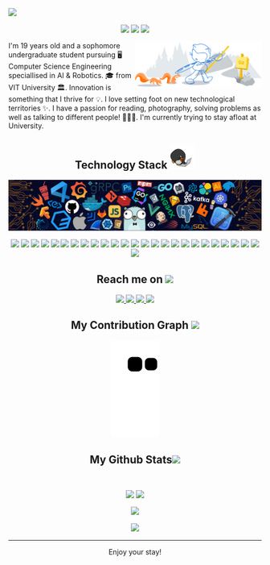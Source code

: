<p align="center">
 
</p align="center">
<a href="https://abdul-aziz.tech/"><img src="https://github.com/4bdul4ziz/4bdul4ziz/blob/main/images/AbdulAziz.png" /></a>

<p align="center">
 
 <img src="https://badges.pufler.dev/visits/4bdul4ziz/4bdul4ziz"/> 
 <img src="https://badges.pufler.dev/repos/4bdul4ziz"/>
 <img src="https://badges.pufler.dev/commits/yearly/4bdul4ziz" />

</p>

<p align="center">

<img width="50%" align="right" alt="Github Image" src="https://github.com/4bdul4ziz/4bdul4ziz/blob/main/images/cat.svg"/>

  I'm 19 years old and a sophomore undergraduate student pursuing 🖥 Computer Science Engineering speciallised in AI & Robotics. 🎓 from VIT University 🏛. Innovation is something that I thrive for 💡. I love setting foot on new technological territories ✨. I have a passion for reading, photography, solving problems as well as talking to different people! 👨🏻‍💻. I'm currently trying to stay afloat at University.

</p>  

<h2 align="center">Technology Stack <img src="https://github.com/4bdul4ziz/4bdul4ziz/blob/main/images/laptop.gif" width="50"></h2>
<img src="https://github.com/4bdul4ziz/4bdul4ziz/blob/main/images/header_.png" />

<p align="center">
 <img src="https://img.shields.io/badge/-Python-yellow?style=flat-square-dark&logo=python"/>
<img src="https://img.shields.io/badge/C-00599C?style=flat-square-dark&logo=c&logoColor=white"/>
<img src="https://img.shields.io/badge/-C++-00599C?style=flat-square-dark&logo=c"/>
<img src="https://img.shields.io/badge/-R-blue?style=flat-square-dark&logo=r"/>
<img src="https://img.shields.io/badge/-GoLang-lightblue?style=flat-square-dark&logo=go"/>
<img src="https://img.shields.io/badge/-Swift-darkred?style=flat-square-dark&logo=swift"/>
<img src="https://img.shields.io/badge/-HTML5-E34F26?style=flat-square-dark&logo=html5&logoColor=white"/>
<img src="https://img.shields.io/badge/-PHP-purple?style=flat-square-dark&logo=php"/>
<img src="https://img.shields.io/badge/-CSS3-1572B6?style=flat-square-dark&logo=css3"/>
<img src="https://img.shields.io/badge/-Sass-pink?style=flat-square-dark&logo=sass"/>
<img src="https://img.shields.io/badge/-Bootstrap-563D7C?style=flat-square-dark&logo=bootstrap"/>
<img src="https://img.shields.io/badge/-Heroku-430098?style=flat-square-dark&logo=heroku"/>
<img src="https://img.shields.io/badge/-Discord.py-black?style=flat-square-dark&logo=discord"/>
<img src="https://img.shields.io/badge/-JavaScript-yellow?style=flat-square-dark&logo=javascript"/>
<img src="https://img.shields.io/badge/-GoogleCloud-white?style=flat-square-dark&logo=GoogleCloud"/>
<img src="https://img.shields.io/badge/-Azure-blue?style=flat-square-dark&logo=microsoftazure"/>
<img src="https://img.shields.io/badge/-Node.js-darkgreen?style=flat-square-dark&logo=Node.js"/>
<img src="https://img.shields.io/badge/-MongoDB-lightgreen?style=flat-square-dark&logo=mongodb"/>
<img src="https://img.shields.io/badge/-Django-darkgreen?style=flat-square-dark&logo=django"/>
<img src="https://img.shields.io/badge/-MySQL-lightblue?style=flat-square-dark&logo=mysql"/>
<img src="https://img.shields.io/badge/-OracleSQL-red?style=flat-square-dark&logo=oracle"/>
<img src="https://img.shields.io/badge/-MarkDown-black?style=flat-square-dark&logo=markdown"/>
<img src="https://img.shields.io/badge/-Arduino-turquoise?style=flat-square-dark&logo=arduino"/>
<img src="https://img.shields.io/badge/-Git-black?style=flat-square-dark&logo=git"/>
<img src="https://img.shields.io/badge/-GitHub-black?style=flat-square-dark&logo=github"/>
<img src="https://img.shields.io/badge/-VSCode-blue?style=flat-square-dark&logo=visualstudiocode"/>
</p>

<h2 align="center">Reach me on <img src="https://media0.giphy.com/media/jqNPzdTTxQfOgOqpO4/source.gif" width="50"></h2>

<p align="center">
  
<a href="https://discord.com/channels/@me/729424807296499822">
 <img src="https://img.shields.io/badge/-Unicorn✨-5865F2?style=flat-square-dark&logo=discord&logoColor=white&link=hhttps://discord.com/channels/@me/729424807296499822"/>
</a>
<a href="mailto: bb.abdulaziz@gmail.com">
 <img src="https://img.shields.io/badge/-4bdul4ziz-c14438?style=flat-square-dark&logo=Gmail&logoColor=white&link=mailto:bb.abdulaziz@gmail.com"/>
</a>
<a href="https://www.linkedin.com/in/abdul-aziz-a-b-7612661b3/">
 <img src="https://img.shields.io/badge/-AbdulAziz-blue?style=flat-square-dark&logo=Linkedin&logoColor=white&link=https://www.linkedin.com/in/abdul-aziz-a-b-7612661b3/"/>
</a>
 <a href="https://twitter.com/AerialUni">
 <img src="https://img.shields.io/badge/-AerialUni-blue?style=flat-square-dark&logo=twitter&logoColor=white&link=https://twitter.com/ritikhere307"/>
</a>
</p>


<h2 align="center">
  My Contribution Graph <img src="https://media.giphy.com/media/xUA7aZeLE2e0P7Znz2/giphy.gif" width="50">
</h2>
<p align="center">
  <img src="https://github.com/4bdul4ziz/4bdul4ziz/raw/output/github-contribution-grid-snake.svg" alt="snake"></center>
</p>

<h2 align="center">
  My Github Stats<img src="https://media.giphy.com/media/VgCDAzcKvsR6OM0uWg/giphy.gif" width="50">
</h2>
 
<br>

<p align = "center">
  <img  src = "https://github-readme-stats.vercel.app/api?username=4bdul4ziz&show_icons=true&theme=radical&line_height=27">
  <img src = "https://github-readme-stats.vercel.app/api/top-langs/?username=4bdul4ziz&hide=shaderlab,kotlin,hlsl&theme=radical">
</p>

<p align = "center">
 <img  src="https://github-readme-streak-stats.herokuapp.com/?user=4bdul4ziz&show_icons=true&locale=en&layout=compact&theme=radical&line_height=0" />
</p> 

<p align = "center">
 <img src="https://activity-graph.herokuapp.com/graph?username=4bdul4ziz&theme=redical">
</p> 
<hr>
<p align="center">Enjoy your stay!</p>
